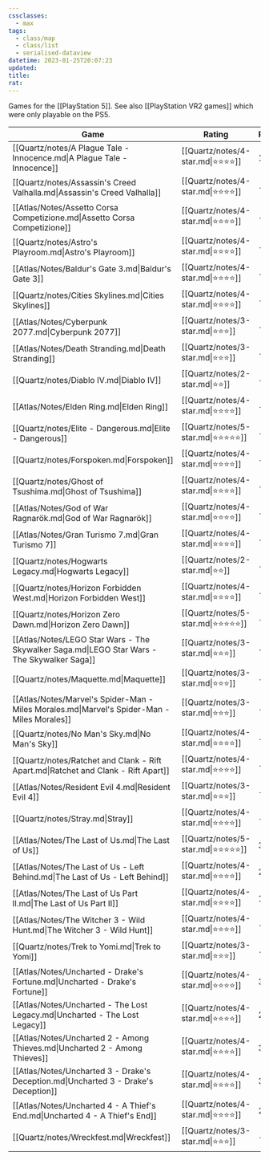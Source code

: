 ```yaml
---
cssclasses:
  - max
tags:
  - class/map
  - class/list
  - serialised-dataview
datetime: 2023-01-25T20:07:23
updated: 
title: 
rat:
---
```

Games for the [[PlayStation 5]]. See also [[PlayStation VR2 games]] which were only playable on the PS5.

<!-- QueryToSerialize: table without id file.link as Game, rating as Rating, playthroughs as "Plays",link(split( filter(file.tags, (t) => startswith(t, "#status") )[0], "/" )[1]) as Status from #class/video-game where contains(platform, [[PlayStation 5]]) sort file.name -->
<!-- SerializedQuery: table without id file.link as Game, rating as Rating, playthroughs as "Plays",link(split( filter(file.tags, (t) => startswith(t, "#status") )[0], "/" )[1]) as Status from #class/video-game where contains(platform, [[PlayStation 5]]) sort file.name -->

| Game                                                                                        | Rating                                 | Plays | Status                                   |
| ------------------------------------------------------------------------------------------- | -------------------------------------- | ----- | ---------------------------------------- |
| [[Quartz/notes/A Plague Tale - Innocence.md\|A Plague Tale - Innocence]]                    | [[Quartz/notes/4-star.md\|⭐️⭐️⭐️⭐️]]   | 1     | [[Quartz/notes/completed.md\|completed]] |
| [[Quartz/notes/Assassin's Creed Valhalla.md\|Assassin's Creed Valhalla]]                    | [[Quartz/notes/4-star.md\|⭐️⭐️⭐️⭐️]]   | \-    | [[Quartz/notes/completed.md\|completed]] |
| [[Atlas/Notes/Assetto Corsa Competizione.md\|Assetto Corsa Competizione]]                   | [[Quartz/notes/4-star.md\|⭐️⭐️⭐️⭐️]]   | \-    | [[Quartz/notes/ongoing.md\|ongoing]]     |
| [[Quartz/notes/Astro's Playroom.md\|Astro's Playroom]]                                      | [[Quartz/notes/4-star.md\|⭐️⭐️⭐️⭐️]]   | \-    | [[Quartz/notes/completed.md\|completed]] |
| [[Atlas/Notes/Baldur's Gate 3.md\|Baldur's Gate 3]]                                         | [[Quartz/notes/4-star.md\|⭐️⭐️⭐️⭐️]]   | \-    | [[Quartz/notes/ongoing.md\|ongoing]]     |
| [[Quartz/notes/Cities Skylines.md\|Cities Skylines]]                                        | [[Quartz/notes/4-star.md\|⭐️⭐️⭐️⭐️]]   | \-    | [[Quartz/notes/completed.md\|completed]] |
| [[Atlas/Notes/Cyberpunk 2077.md\|Cyberpunk 2077]]                                           | [[Quartz/notes/3-star.md\|⭐️⭐️⭐️]]     | \-    | [[Quartz/notes/dropped.md\|dropped]]     |
| [[Atlas/Notes/Death Stranding.md\|Death Stranding]]                                         | [[Quartz/notes/3-star.md\|⭐️⭐️⭐️]]     | \-    | [[Quartz/notes/dropped.md\|dropped]]     |
| [[Quartz/notes/Diablo IV.md\|Diablo IV]]                                                    | [[Quartz/notes/2-star.md\|⭐️⭐️]]       | \-    | [[Quartz/notes/dropped.md\|dropped]]     |
| [[Atlas/Notes/Elden Ring.md\|Elden Ring]]                                                   | [[Quartz/notes/4-star.md\|⭐️⭐️⭐️⭐️]]   | \-    | [[Quartz/notes/dropped.md\|dropped]]     |
| [[Quartz/notes/Elite - Dangerous.md\|Elite - Dangerous]]                                    | [[Quartz/notes/5-star.md\|⭐️⭐️⭐️⭐️⭐️]] | \-    | [[Quartz/notes/completed.md\|completed]] |
| [[Quartz/notes/Forspoken.md\|Forspoken]]                                                    | [[Quartz/notes/4-star.md\|⭐️⭐️⭐️⭐️]]   | \-    | [[Quartz/notes/completed.md\|completed]] |
| [[Quartz/notes/Ghost of Tsushima.md\|Ghost of Tsushima]]                                    | [[Quartz/notes/4-star.md\|⭐️⭐️⭐️⭐️]]   | \-    | [[Quartz/notes/completed.md\|completed]] |
| [[Atlas/Notes/God of War Ragnarök.md\|God of War Ragnarök]]                                 | [[Quartz/notes/4-star.md\|⭐️⭐️⭐️⭐️]]   | \-    | [[Quartz/notes/completed.md\|completed]] |
| [[Atlas/Notes/Gran Turismo 7.md\|Gran Turismo 7]]                                           | [[Quartz/notes/4-star.md\|⭐️⭐️⭐️⭐️]]   | \-    | [[Quartz/notes/ongoing.md\|ongoing]]     |
| [[Quartz/notes/Hogwarts Legacy.md\|Hogwarts Legacy]]                                        | [[Quartz/notes/2-star.md\|⭐️⭐️]]       | \-    | [[Quartz/notes/dropped.md\|dropped]]     |
| [[Quartz/notes/Horizon Forbidden West.md\|Horizon Forbidden West]]                          | [[Quartz/notes/4-star.md\|⭐️⭐️⭐️⭐️]]   | \-    | [[Quartz/notes/completed.md\|completed]] |
| [[Quartz/notes/Horizon Zero Dawn.md\|Horizon Zero Dawn]]                                    | [[Quartz/notes/5-star.md\|⭐️⭐️⭐️⭐️⭐️]] | \-    | [[Quartz/notes/completed.md\|completed]] |
| [[Atlas/Notes/LEGO Star Wars - The Skywalker Saga.md\|LEGO Star Wars - The Skywalker Saga]] | [[Quartz/notes/3-star.md\|⭐️⭐️⭐️]]     | \-    | [[Quartz/notes/ongoing.md\|ongoing]]     |
| [[Quartz/notes/Maquette.md\|Maquette]]                                                      | [[Quartz/notes/3-star.md\|⭐️⭐️⭐️]]     | \-    | [[Quartz/notes/dropped.md\|dropped]]     |
| [[Atlas/Notes/Marvel's Spider-Man - Miles Morales.md\|Marvel's Spider-Man - Miles Morales]] | [[Quartz/notes/3-star.md\|⭐️⭐️⭐️]]     | \-    | [[Quartz/notes/completed.md\|completed]] |
| [[Quartz/notes/No Man's Sky.md\|No Man's Sky]]                                              | [[Quartz/notes/4-star.md\|⭐️⭐️⭐️⭐️]]   | \-    | [[Quartz/notes/completed.md\|completed]] |
| [[Quartz/notes/Ratchet and Clank - Rift Apart.md\|Ratchet and Clank - Rift Apart]]          | [[Quartz/notes/4-star.md\|⭐️⭐️⭐️⭐️]]   | \-    | [[Quartz/notes/completed.md\|completed]] |
| [[Atlas/Notes/Resident Evil 4.md\|Resident Evil 4]]                                         | [[Quartz/notes/3-star.md\|⭐️⭐️⭐️]]     | \-    | [[Quartz/notes/completed.md\|completed]] |
| [[Quartz/notes/Stray.md\|Stray]]                                                            | [[Quartz/notes/4-star.md\|⭐️⭐️⭐️⭐️]]   | \-    | [[Quartz/notes/completed.md\|completed]] |
| [[Atlas/Notes/The Last of Us.md\|The Last of Us]]                                           | [[Quartz/notes/5-star.md\|⭐️⭐️⭐️⭐️⭐️]] | 3     | [[Quartz/notes/completed.md\|completed]] |
| [[Atlas/Notes/The Last of Us - Left Behind.md\|The Last of Us - Left Behind]]               | [[Quartz/notes/4-star.md\|⭐️⭐️⭐️⭐️]]   | 2     | [[Quartz/notes/completed.md\|completed]] |
| [[Atlas/Notes/The Last of Us Part II.md\|The Last of Us Part II]]                           | [[Quartz/notes/4-star.md\|⭐️⭐️⭐️⭐️]]   | 1     | [[Quartz/notes/completed.md\|completed]] |
| [[Atlas/Notes/The Witcher 3 - Wild Hunt.md\|The Witcher 3 - Wild Hunt]]                     | [[Quartz/notes/4-star.md\|⭐️⭐️⭐️⭐️]]   | \-    | [[Quartz/notes/completed.md\|completed]] |
| [[Quartz/notes/Trek to Yomi.md\|Trek to Yomi]]                                              | [[Quartz/notes/3-star.md\|⭐️⭐️⭐️]]     | \-    | [[Quartz/notes/completed.md\|completed]] |
| [[Atlas/Notes/Uncharted - Drake's Fortune.md\|Uncharted - Drake's Fortune]]                 | [[Quartz/notes/4-star.md\|⭐️⭐️⭐️⭐️]]   | 3     | [[Quartz/notes/completed.md\|completed]] |
| [[Atlas/Notes/Uncharted - The Lost Legacy.md\|Uncharted - The Lost Legacy]]                 | [[Quartz/notes/4-star.md\|⭐️⭐️⭐️⭐️]]   | 2     | [[Quartz/notes/completed.md\|completed]] |
| [[Atlas/Notes/Uncharted 2 - Among Thieves.md\|Uncharted 2 - Among Thieves]]                 | [[Quartz/notes/4-star.md\|⭐️⭐️⭐️⭐️]]   | 3     | [[Quartz/notes/completed.md\|completed]] |
| [[Atlas/Notes/Uncharted 3 - Drake's Deception.md\|Uncharted 3 - Drake's Deception]]         | [[Quartz/notes/4-star.md\|⭐️⭐️⭐️⭐️]]   | 3     | [[Quartz/notes/completed.md\|completed]] |
| [[Atlas/Notes/Uncharted 4 - A Thief's End.md\|Uncharted 4 - A Thief's End]]                 | [[Quartz/notes/4-star.md\|⭐️⭐️⭐️⭐️]]   | 2     | [[Quartz/notes/completed.md\|completed]] |
| [[Quartz/notes/Wreckfest.md\|Wreckfest]]                                                    | [[Quartz/notes/3-star.md\|⭐️⭐️⭐️]]     | \-    | [[Quartz/notes/completed.md\|completed]] |
<!-- SerializedQuery END -->
